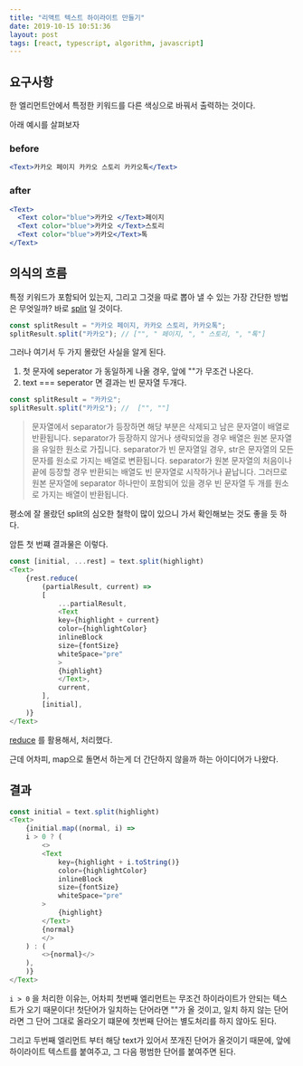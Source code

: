 ```yaml
---
title: "리액트 텍스트 하이라이트 만들기"
date: 2019-10-15 10:51:36
layout: post
tags: [react, typescript, algorithm, javascript]
---
```


## 요구사항

한 엘리먼트안에서 특정한 키워드를 다른 색싱으로 바꿔서 출력하는 것이다.

아래 예시를 살펴보자

### before

```jsx
<Text>카카오 페이지 카카오 스토리 카카오톡</Text>
```

### after

```jsx
<Text>
  <Text color="blue">카카오 </Text>페이지
  <Text color="blue">카카오 </Text>스토리
  <Text color="blue">카카오</Text>톡
</Text>
```

## 의식의 흐름

특정 키워드가 포함되어 있는지, 그리고 그것을 따로 뽑아 낼 수 있는 가장 간단한 방법은 무엇일까? 바로 [split](https://developer.mozilla.org/ko/docs/Web/JavaScript/Reference/Global_Objects/String/split) 일 것이다.

```javascript
const splitResult = "카카오 페이지, 카카오 스토리, 카카오톡";
splitResult.split("카카오"); // ["", " 페이지, ", " 스토리, ", "톡"]
```

그러나 여기서 두 가지 몰랐던 사실을 알게 된다.

1. 첫 문자에 seperator 가 동일하게 나올 경우, 앞에 ""가 무조건 나온다.
2. text === seperator 면 결과는 빈 문자열 두개다.

```javascript
const splitResult = "카카오";
splitResult.split("카카오"); //  ["", ""]
```

> 문자열에서 separator가 등장하면 해당 부분은 삭제되고 남은 문자열이 배열로 반환됩니다. separator가 등장하지 않거나 생략되었을 경우 배열은 원본 문자열을 유일한 원소로 가집니다. separator가 빈 문자열일 경우, str은 문자열의 모든 문자를 원소로 가지는 배열로 변환됩니다. separator가 원본 문자열의 처음이나 끝에 등장할 경우 반환되는 배열도 빈 문자열로 시작하거나 끝납니다. 그러므로 원본 문자열에 separator 하나만이 포함되어 있을 경우 빈 문자열 두 개를 원소로 가지는 배열이 반환됩니다.

평소에 잘 몰랐던 split의 심오한 철학이 많이 있으니 가서 확인해보는 것도 좋을 듯 하다.

암튼 첫 번쨰 결과물은 이렇다.

```typescript
const [initial, ...rest] = text.split(highlight)
<Text>
    {rest.reduce(
        (partialResult, current) =>
        [
            ...partialResult,
            <Text
            key={highlight + current}
            color={highlightColor}
            inlineBlock
            size={fontSize}
            whiteSpace="pre"
            >
            {highlight}
            </Text>,
            current,
        ],
        [initial],
    )}
</Text>
```

[reduce](https://developer.mozilla.org/ko/docs/Web/JavaScript/Reference/Global_Objects/Array/Reduce) 를 활용해서, 처리했다.

근데 어차피, map으로 돌면서 하는게 더 간단하지 않을까 하는 아이디어가 나왔다.

## 결과

```typescript
const initial = text.split(highlight)
<Text>
    {initial.map((normal, i) =>
    i > 0 ? (
        <>
        <Text
            key={highlight + i.toString()}
            color={highlightColor}
            inlineBlock
            size={fontSize}
            whiteSpace="pre"
        >
            {highlight}
        </Text>
        {normal}
        </>
    ) : (
        <>{normal}</>
    ),
    )}
</Text>
```

`i > 0` 을 처리한 이유는, 어차피 첫번째 엘리먼트는 무조건 하이라이트가 안되는 텍스트가 오기 때문이다! 첫단어가 일치하는 단어라면 ""가 올 것이고, 일치 하지 않는 단어라면 그 단어 그대로 올라오기 떄문에 첫번째 단어는 별도처리를 하지 않아도 된다.

그리고 두번째 엘리먼트 부터 해당 text가 있어서 쪼개진 단어가 올것이기 때문에, 앞에 하이라이트 텍스트를 붙여주고, 그 다음 평범한 단어를 붙여주면 된다.
